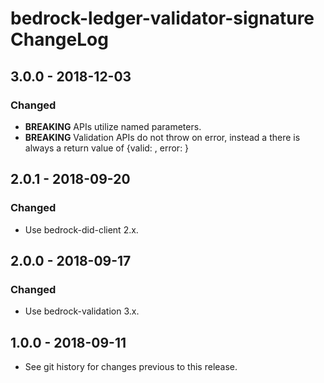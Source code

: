 # bedrock-ledger-validator-signature ChangeLog

## 3.0.0 - 2018-12-03

### Changed
- **BREAKING** APIs utilize named parameters.
- **BREAKING** Validation APIs do not throw on error, instead a there is always
  a return value of {valid: <bool>, error: <Error>}

## 2.0.1 - 2018-09-20

### Changed
- Use bedrock-did-client 2.x.

## 2.0.0 - 2018-09-17

### Changed
- Use bedrock-validation 3.x.

## 1.0.0 - 2018-09-11

- See git history for changes previous to this release.
